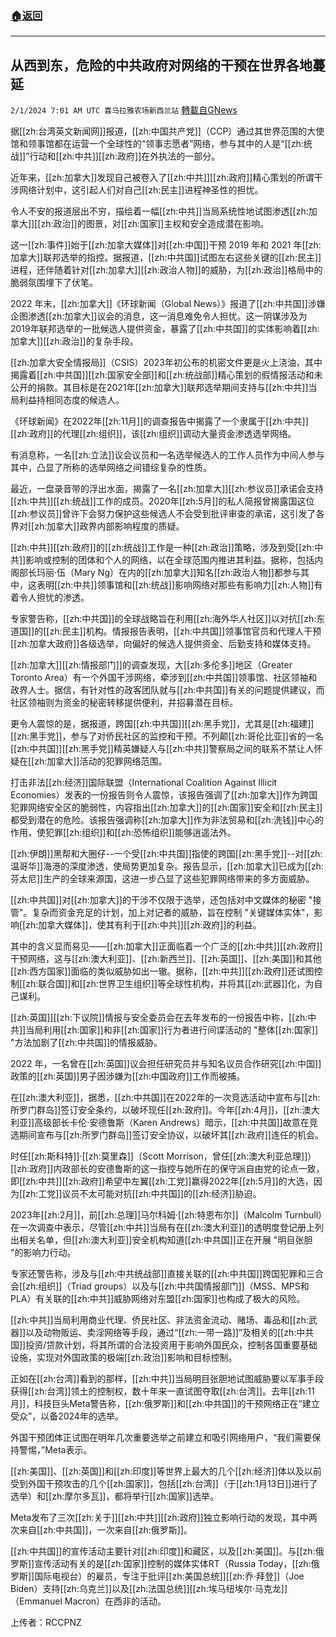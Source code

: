 ###  [:house:返回](README.md)
---


## 从西到东，危险的中共政府对网络的干预在世界各地蔓延
`2/1/2024 7:01 AM UTC 喜马拉雅农场新西兰站` [轉載自GNews](https://gnews.org/articles/2272331)

据[[zh:台湾英文新闻网]]报道，[[zh:中国共产党]]（CCP）通过其世界范围的大使馆和领事馆都在运营一个全球性的“领事志愿者”网络，参与其中的人是“[[zh:统战]]”行动和[[zh:中共]][[zh:政府]]在外执法的一部分。

近年来，[[zh:加拿大]]发现自己被卷入了[[zh:中共]][[zh:政府]]精心策划的所谓干涉网络计划中，这引起人们对自己[[zh:民主]]进程神圣性的担忧。

令人不安的报道层出不穷，描绘着一幅[[zh:中共]]当局系统性地试图渗透[[zh:加拿大]][[zh:政治]]的图景，对[[zh:国家]]主权和安全造成潜在影响。

这一[[zh:事件]]始于[[zh:加拿大媒体]]对[[zh:中国]]干预 2019 年和 2021 年[[zh:加拿大]]联邦选举的指控。据报道，[[zh:中共国]]试图左右这些关键的[[zh:民主]]进程，还伴随着针对[[zh:加拿大]][[zh:政治人物]]的威胁，为[[zh:政治]]格局中的脆弱氛围埋下了伏笔。

2022 年末，[[zh:加拿大]]《环球新闻（Global News）》报道了[[zh:中共国]]涉嫌企图渗透[[zh:加拿大]]议会的消息，这一消息难免令人担忧。这一阴谋涉及为2019年联邦选举的一批候选人提供资金，暴露了[[zh:中共国]]的实体影响着[[zh:加拿大]][[zh:政治]]的复杂手段。

[[zh:加拿大安全情报局]]（CSIS）2023年初公布的机密文件更是火上浇油，其中揭露着[[zh:中共国]][[zh:国家安全部]]和[[zh:统战部]]精心策划的假情报活动和未公开的捐款。其目标是在2021年[[zh:加拿大]]联邦选举期间支持与[[zh:中共]]当局利益持相同态度的候选人。

《环球新闻》在2022年[[zh:11月]]的调查报告中揭露了一个隶属于[[zh:中共]][[zh:政府]]的代理[[zh:组织]]，该[[zh:组织]]调动大量资金渗透选举网络。

有消息称，一名[[zh:立法]]议会议员和一名选举候选人的工作人员作为中间人参与其中，凸显了所称的选举网络之间错综复杂的性质。

最近，一盘录音带的浮出水面，揭露了一名[[zh:加拿大]][[zh:参议员]]承诺会支持[[zh:中共]][[zh:统战]]工作的成员。2020年[[zh:5月]]的私人简报曾揭露国这位[[zh:参议员]]曾许下会努力保护这些候选人不会受到批评审查的承诺，这引发了各界对[[zh:加拿大]]政界内部影响程度的质疑。

[[zh:中共]][[zh:政府]]的[[zh:统战]]工作是一种[[zh:政治]]策略，涉及到受[[zh:中共]]影响或控制的团体和个人的网络，以在全球范围内推进其利益。据称，包括内阁部长玛丽·伍（Mary Ng）在内的[[zh:加拿大]]知名[[zh:政治人物]]都参与其中，这表明[[zh:中共]]领事馆和[[zh:统战]]影响网络对那些有影响力[[zh:人物]]有着令人担忧的渗透。

专家警告称，[[zh:中共国]]的全球战略旨在利用[[zh:海外华人社区]]以对抗[[zh:东道国]]的[[zh:民主]]机构。情报报告表明，[[zh:中共国]]领事馆官员和代理人干预[[zh:加拿大政府]]各级选举，向偏好的候选人提供资金、后勤支持和媒体支持。

[[zh:加拿大]][[zh:情报部门]]的调查发现，大[[zh:多伦多]]地区（Greater Toronto Area）有一个外国干涉网络，牵涉到[[zh:中共国]]领事馆、社区领袖和政界人士。据信，有针对性的政客团队就与[[zh:中共国]]有关的问题提供建议，而社区领袖则为资金的秘密转移提供便利，并招募潜在目标。

更令人震惊的是，据报道，跨国[[zh:中共国]][[zh:黑手党]]，尤其是[[zh:福建]][[zh:黑手党]]，参与了对侨民社区的监控和干预。不列颠[[zh:哥伦比亚]]省的一名[[zh:中共国]][[zh:黑手党]]精英嫌疑人与[[zh:中共]]警察局之间的联系不禁让人怀疑在[[zh:加拿大]]活动的犯罪网络范围。

打击非法[[zh:经济]]国际联盟（International Coalition Against Illicit Economies）发表的一份报告则令人震惊，该报告强调了[[zh:加拿大]]作为跨国犯罪网络安全区的脆弱性，内容指出[[zh:加拿大]]的[[zh:国家]]安全和[[zh:民主]]都受到潜在的危险。该报告强调称[[zh:加拿大]]作为非法贸易和[[zh:洗钱]]中心的作用，使犯罪[[zh:组织]]和[[zh:恐怖组织]]能够逍遥法外。

[[zh:伊朗]]黑帮和大圈仔--一个受[[zh:中共国]]指使的跨国[[zh:黑手党]]--对[[zh:温哥华]]海港的深度渗透，使局势更加复杂。报告显示，[[zh:加拿大]]已成为[[zh:芬太尼]]生产的全球来源国，这进一步凸显了这些犯罪网络带来的多方面威胁。

[[zh:中共国]]对[[zh:加拿大]]的干涉不仅限于选举，还包括对中文媒体的秘密 "接管"。复杂而资金充足的计划，加上对记者的威胁，旨在控制 "关键媒体实体"，影响[[zh:加拿大媒体]]，使其有利于[[zh:中共]][[zh:政府]]的利益。

其中的含义显而易见——[[zh:加拿大]]正面临着一个广泛的[[zh:中共]][[zh:政府]]干预网络，这与[[zh:澳大利亚]]、[[zh:新西兰]]、[[zh:英国]]、[[zh:美国]]和其他[[zh:西方国家]]面临的类似威胁如出一辙。据称，[[zh:中共]][[zh:政府]]还试图控制[[zh:联合国]]和[[zh:世界卫生组织]]等全球性机构，并将其[[zh:武器]]化，为自己谋利。

[[zh:英国]][[zh:下议院]]情报与安全委员会在去年发布的一份报告中称，[[zh:中共]]当局利用[[zh:国家]]和非[[zh:国家]]行为者进行间谍活动的 "整体[[zh:国家]] "方法加剧了[[zh:中共国]]的情报威胁。

2022 年，一名曾在[[zh:英国]]议会担任研究员并与知名议员合作研究[[zh:中国]]政策的[[zh:英国]]男子因涉嫌为[[zh:中国政府]]工作而被捕。

在[[zh:澳大利亚]]，据悉，[[zh:中共国]]在2022年的一次竞选活动中宣布与[[zh:所罗门群岛]]签订安全条约，以破坏现任[[zh:政府]]。今年[[zh:4月]]，[[zh:澳大利亚]]高级部长卡伦·安德鲁斯（Karen Andrews）暗示，[[zh:中共国]]故意在竞选期间宣布与[[zh:所罗门群岛]]签订安全协议，以破坏其[[zh:政府]]连任的机会。

时任[[zh:斯科特]]·[[zh:莫里森]]（Scott Morrison，曾任[[zh:澳大利亚总理]]）[[zh:政府]]内政部长的安德鲁斯的这一指控与她所在的保守派自由党的论点一致，即[[zh:中共]][[zh:政府]]希望中左翼[[zh:工党]]赢得2022年[[zh:5月]]的大选，因为[[zh:工党]]议员不太可能对抗[[zh:中共国]]的[[zh:经济]]胁迫。

2023年[[zh:2月]]，前[[zh:总理]]马尔科姆·[[zh:特恩布尔]]（Malcolm Turnbull）在一次调查中表示，尽管[[zh:中共]]当局有在[[zh:澳大利亚]]的透明度登记册上列出相关名单，但[[zh:澳大利亚]]安全机构知道[[zh:中共国]]正在开展 "明目张胆 "的影响力行动。

专家还警告称，涉及与[[zh:中共统战部]]直接关联的[[zh:中共国]]跨国犯罪和三合会[[zh:组织]]（Triad groups）以及与[[zh:中共国情报部门]]（MSS、MPS和PLA）有关联的[[zh:中共]]威胁网络对东盟[[zh:国家]]也构成了极大的风险。

[[zh:中共]]当局利用商业代理、侨民社区、非法资金流动、赌场、毒品和[[zh:武器]]以及动物贩运、卖淫网络等手段，通过“[[zh:一带一路]]”及相关的[[zh:中共国]]投资/贷款计划，将其所谓的合法投资用于影响外国民众，控制各国重要基础设施，实现对外国政策的极端[[zh:政治]]影响和目标控制。

正如在[[zh:台湾]]看到的那样，[[zh:中共]]当局明目张胆地试图威胁要以军事手段获得[[zh:台湾]]领土的控制权，数十年来一直试图夺取[[zh:台湾]]。去年[[zh:11月]]，科技巨头Meta警告称，[[zh:俄罗斯]]和[[zh:中共国]]的干预网络正在“建立受众”，以备2024年的选举。

外国干预团体正试图在明年几次重要选举之前建立和吸引网络用户，“我们需要保持警惕，”Meta表示。

[[zh:美国]]、[[zh:英国]]和[[zh:印度]]等世界上最大的几个[[zh:经济]]体以及以前受到外国干预攻击的几个[[zh:国家]]，包括[[zh:台湾]]（于[[zh:1月13日]]进行了选举）和[[zh:摩尔多瓦]]，都将举行[[zh:国家]]选举。

Meta发布了三次[[zh:关于]][[zh:中共]][[zh:政府]]独立影响行动的发现，其中两次来自[[zh:中共国]]，一次来自[[zh:俄罗斯]]。

[[zh:中共国]]的宣传活动主要针对[[zh:印度]]和藏区，以及[[zh:美国]]。与[[zh:俄罗斯]]宣传活动有关的是[[zh:国家]]控制的媒体实体RT（Russia Today，[[zh:俄罗斯]]国际电视台）的雇员，专注于批评[[zh:美国总统]][[zh:乔·拜登]]（Joe Biden）支持[[zh:乌克兰]]以及[[zh:法国总统]][[zh:埃马纽埃尔·马克龙]]（Emmanuel  Macron）在西非的活动。

上传者：RCCPNZ
